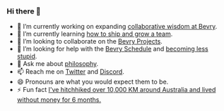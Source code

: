 ### Hi there 👋

- 🔭 I’m currently working on expanding [collaborative wisdom at Bevry](https://bevry.me).
- 🌱 I’m currently learning [how to ship and grow a team](https://balupton.com/goodreads).
- 👯 I’m looking to collaborate on the [Bevry Projects](https://bevry.me/projects).
- 🤔 I’m looking for help with the [Bevry Schedule](https://bevry.me/schedule) and [becoming less stupid](https://bevry.me/meetings).
- 💬 Ask me about [philosophy](https://bevry.me/youtube).
- 📫 Reach me on [Twitter](https://balupton.com/twitter) and [Discord](https://bevry.me/discord).
- 😄 Pronouns are what you would expect them to be.
- ⚡ Fun fact [I've hitchhiked over 10,000 KM around Australia and lived without money for 6 months.](https://gist.github.com/balupton/d08bbcdcf25cd38b135743e16050a1e9)
